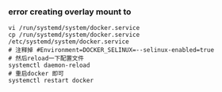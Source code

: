 ### error creating overlay mount to 

```
vi /run/systemd/system/docker.service 
cp /run/systemd/system/docker.service /etc/systemd/system/docker.service
# 注释掉 #Environment=DOCKER_SELINUX=--selinux-enabled=true 
# 然后reload一下配置文件
systemctl daemon-reload 
# 重启docker 即可 
systemctl restart docker
```
